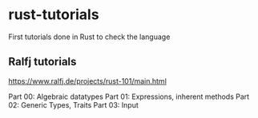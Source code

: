 # rust-tutorials
First tutorials done in Rust to check the language

## Ralfj tutorials
https://www.ralfj.de/projects/rust-101/main.html

Part 00: Algebraic datatypes
Part 01: Expressions, inherent methods
Part 02: Generic Types, Traits
Part 03: Input
